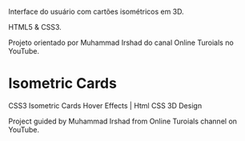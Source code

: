 
Interface do usuário com cartões isométricos em 3D.

HTML5 & CSS3.

Projeto orientado por Muhammad Irshad do canal Online Turoials no YouTube.

# Isometric Cards
 CSS3 Isometric Cards Hover Effects | Html CSS 3D Design

Project guided by Muhammad Irshad from Online Turoials channel on YouTube.
